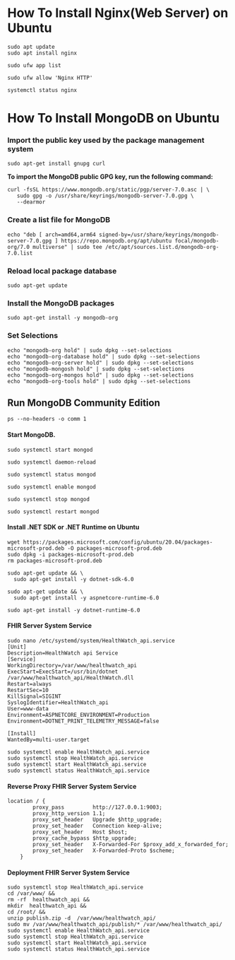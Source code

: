 # How To Install Nginx(Web Server) on Ubuntu
```
sudo apt update
sudo apt install nginx
```
```
sudo ufw app list
```
```
sudo ufw allow 'Nginx HTTP'
```
```
systemctl status nginx
```
 

# How To Install MongoDB  on Ubuntu

### Import the public key used by the package management system
```
sudo apt-get install gnupg curl
```
**To import the MongoDB public GPG key, run the following command:**
```
curl -fsSL https://www.mongodb.org/static/pgp/server-7.0.asc | \
   sudo gpg -o /usr/share/keyrings/mongodb-server-7.0.gpg \
   --dearmor
```
### Create a list file for MongoDB
```
echo "deb [ arch=amd64,arm64 signed-by=/usr/share/keyrings/mongodb-server-7.0.gpg ] https://repo.mongodb.org/apt/ubuntu focal/mongodb-org/7.0 multiverse" | sudo tee /etc/apt/sources.list.d/mongodb-org-7.0.list
```
### Reload local package database
```
sudo apt-get update
```
### Install the MongoDB packages
```
sudo apt-get install -y mongodb-org
```
### Set Selections
```
echo "mongodb-org hold" | sudo dpkg --set-selections
echo "mongodb-org-database hold" | sudo dpkg --set-selections
echo "mongodb-org-server hold" | sudo dpkg --set-selections
echo "mongodb-mongosh hold" | sudo dpkg --set-selections
echo "mongodb-org-mongos hold" | sudo dpkg --set-selections
echo "mongodb-org-tools hold" | sudo dpkg --set-selections
```

## Run MongoDB Community Edition
```
ps --no-headers -o comm 1
```
#### Start MongoDB.
```
sudo systemctl start mongod
```
```
sudo systemctl daemon-reload
```
```
sudo systemctl status mongod
```
```
sudo systemctl enable mongod
```
```
sudo systemctl stop mongod
```
```
sudo systemctl restart mongod
```

#### Install .NET SDK or .NET Runtime on Ubuntu
```
wget https://packages.microsoft.com/config/ubuntu/20.04/packages-microsoft-prod.deb -O packages-microsoft-prod.deb
sudo dpkg -i packages-microsoft-prod.deb
rm packages-microsoft-prod.deb
```
```
sudo apt-get update && \
  sudo apt-get install -y dotnet-sdk-6.0
```
```
sudo apt-get update && \
  sudo apt-get install -y aspnetcore-runtime-6.0
```
```
sudo apt-get install -y dotnet-runtime-6.0
```
#### FHIR Server System Service
```
sudo nano /etc/systemd/system/HealthWatch_api.service
[Unit]
Description=HealthWatch api Service
[Service]
WorkingDirectory=/var/www/healthwatch_api
ExecStart=ExecStart=/usr/bin/dotnet /var/www/healthwatch_api/HealthWatch.dll 
Restart=always
RestartSec=10
KillSignal=SIGINT
SyslogIdentifier=HealthWatch_api
User=www-data
Environment=ASPNETCORE_ENVIRONMENT=Production
Environment=DOTNET_PRINT_TELEMETRY_MESSAGE=false

[Install]
WantedBy=multi-user.target
```

```
sudo systemctl enable HealthWatch_api.service
sudo systemctl stop HealthWatch_api.service
sudo systemctl start HealthWatch_api.service
sudo systemctl status HealthWatch_api.service
```

#### Reverse Proxy FHIR Server System Service
```
location / {
        proxy_pass         http://127.0.0.1:9003;
        proxy_http_version 1.1;
        proxy_set_header   Upgrade $http_upgrade;
        proxy_set_header   Connection keep-alive;
        proxy_set_header   Host $host;
        proxy_cache_bypass $http_upgrade;
        proxy_set_header   X-Forwarded-For $proxy_add_x_forwarded_for;
        proxy_set_header   X-Forwarded-Proto $scheme;
    }

```
#### Deployment FHIR Server System Service
```
sudo systemctl stop HealthWatch_api.service
cd /var/www/ &&
rm -rf  healthwatch_api &&
mkdir  healthwatch_api &&
cd /root/ &&
unzip publish.zip -d  /var/www/healthwatch_api/
sudo mv /var/www/healthwatch_api/publish/* /var/www/healthwatch_api/
sudo systemctl enable HealthWatch_api.service
sudo systemctl stop HealthWatch_api.service
sudo systemctl start HealthWatch_api.service
sudo systemctl status HealthWatch_api.service
```
